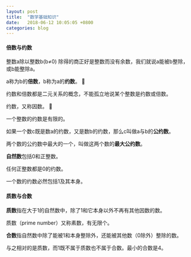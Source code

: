 ```yaml
---
layout: post
title:  "数学基础知识"
date:   2018-06-12 10:05:05 +0800
categories: blog
---
```

#### 倍数与约数
整数a除以整数b(b≠0) 除得的商正好是整数而没有余数，我们就说a能被b整除，或b能整除a。      

a称为b的**倍数**，b称为a的**约数**。           

约数和倍数都是二元关系的概念，不能孤立地说某个整数是约数或倍数。    

约数，又称因数。            

一个整数的约数是有限的。

如果一个数c既是数a的约数，又是数b的约数，那么c叫做a与b的**公约数**。

两个数的公约数中最大的一个，叫做这两个数的**最大公约数**。

**自然数**包括0和正整数。

任何正整数都是0的约数。

一个数的约数必然包括1及其本身。

#### 质数与合数

**质数**指在大于1的自然数中，除了1和它本身以外不再有其他因数的数。

质数（prime number）又称素数，有无限个。

**合数**指自然数中除了能被1和本身整除外，还能被其他数（0除外）整除的数。

与之相对的是质数，而1既不属于质数也不属于合数。最小的合数是4。






